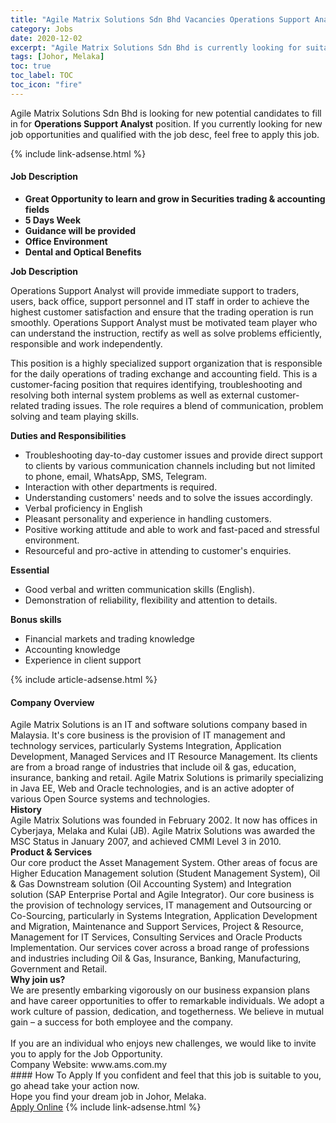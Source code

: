 ```yaml
---
title: "Agile Matrix Solutions Sdn Bhd Vacancies Operations Support Analyst" 
category: Jobs 
date: 2020-12-02 
excerpt: "Agile Matrix Solutions Sdn Bhd is currently looking for suitable person to fill in the Operations Support Analyst which positioned at Johor, Melaka" 
tags: [Johor, Melaka] 
toc: true 
toc_label: TOC 
toc_icon: "fire" 
--- 
```


<p>Agile Matrix Solutions Sdn Bhd is looking for new potential candidates to fill in for <b>Operations Support Analyst</b> position. If you currently looking for new job opportunities and qualified with the job desc, feel free to apply this job.
</p>{% include link-adsense.html %} 
<div><div><div><h4>Job Description</h4></div></div><div><div><span><div><ul><li><strong>Great Opportunity to learn and grow in Securities trading &amp; accounting fields</strong></li><li><strong>5 Days Week</strong></li><li><strong>Guidance will be provided</strong></li><li><strong>Office Environment</strong></li><li><strong>Dental and Optical Benefits&#160;</strong></li></ul><p><strong>Job Description</strong></p><p>Operations Support Analyst will provide immediate support to traders, users, back office, support personnel and IT staff in order to achieve the highest customer satisfaction and ensure that the trading operation is run smoothly. Operations Support Analyst must be motivated team player who can understand the instruction, rectify as well as solve problems efficiently, responsible and work independently.</p><p>This position is a highly specialized support organization that is responsible for the daily operations of trading exchange and accounting field. This is a customer-facing position that requires identifying, troubleshooting and resolving both internal system problems as well as external customer-related trading issues. The role requires a blend of communication, problem solving and team playing skills.</p><p><strong>Duties and Responsibilities</strong></p><ul><li>Troubleshooting day-to-day customer issues and provide direct support to clients by various communication channels including but not limited to phone, email, WhatsApp, SMS, Telegram.</li><li>Interaction with other departments is required.</li><li>Understanding customers' needs and to solve the issues accordingly.</li><li>Verbal proficiency in English</li><li>Pleasant personality and experience in handling customers.</li><li>Positive working attitude and able to work and fast-paced and stressful environment.</li><li>Resourceful and pro-active in attending to customer's enquiries.</li></ul><p><strong>Essential</strong></p><ul><li>Good verbal and written communication skills (English).</li><li>Demonstration of reliability, flexibility and attention to details.</li></ul><p><strong>Bonus skills</strong></p><ul><li>Financial markets and trading knowledge</li><li>Accounting knowledge</li><li>Experience in client support</li></ul></div></span></div></div></div> 
{% include article-adsense.html %} 
<div><div><div><h4>Company Overview</h4></div></div><div><div><span><div><div>
<div>
<div>
<div>Agile Matrix Solutions is an IT and software solutions company based in Malaysia. It's core business is the provision of IT management and technology services, particularly Systems Integration, Application Development, Managed Services and IT Resource Management. Its clients are from a broad range of industries that include oil &amp; gas, education, insurance, banking and retail. Agile Matrix Solutions is primarily specializing in Java EE, Web and Oracle technologies, and is an active adopter of various Open Source systems and technologies.</div>
<div><strong>History</strong></div>
<div>Agile Matrix Solutions was founded in February 2002. It now has offices in Cyberjaya, Melaka and Kulai (JB). Agile Matrix Solutions was awarded the MSC Status in January 2007, and achieved CMMI Level 3 in 2010.</div>
<div><strong>Product &amp; Services</strong></div>
<div>Our core product the Asset Management System. Other areas of focus are Higher Education Management solution (Student Management System), Oil &amp; Gas Downstream solution (Oil Accounting System) and Integration solution (SAP Enterprise Portal and Agile Integrator). Our core business is the provision of technology services, IT management and Outsourcing or Co-Sourcing, particularly in Systems Integration, Application Development and Migration, Maintenance and Support Services, Project &amp; Resource, Management for IT Services, Consulting Services and Oracle Products Implementation. Our services cover across a broad range of professions and industries including Oil &amp; Gas, Insurance, Banking, Manufacturing, Government and Retail.</div>
<div><strong>Why join us?</strong></div>
<div>We are presently embarking vigorously on our business expansion plans and have career opportunities to offer to remarkable individuals. We adopt a work culture of passion, dedication, and togetherness. We believe in mutual gain &#8211; a success for both employee and the company.</div>
<div><br>
If you are an individual who enjoys new challenges, we would like to invite you to apply for the Job Opportunity.</div>
<div>Company Website: www.ams.com.my</div>
</div>
</div>
</div></div></span></div></div></div> 
#### How To Apply 
If you confident and feel that this job is suitable to you, go ahead take your action now. <br/> 
Hope you find your dream job in Johor, Melaka. <br/> 
<a href="https://www.jobstreet.com.my/en/job/operations-support-analyst-4435553?jobId=jobstreet-my-job-4435553&sectionRank=8&token=0~00ff35fb-b46d-4d5f-89c9-b99fbaa80f19&fr=SRP%20View%20In%20New%20Ta" class="btn btn--info" target="_blank" rel="nofollow noopenner">Apply Online</a> 
{% include link-adsense.html %} 